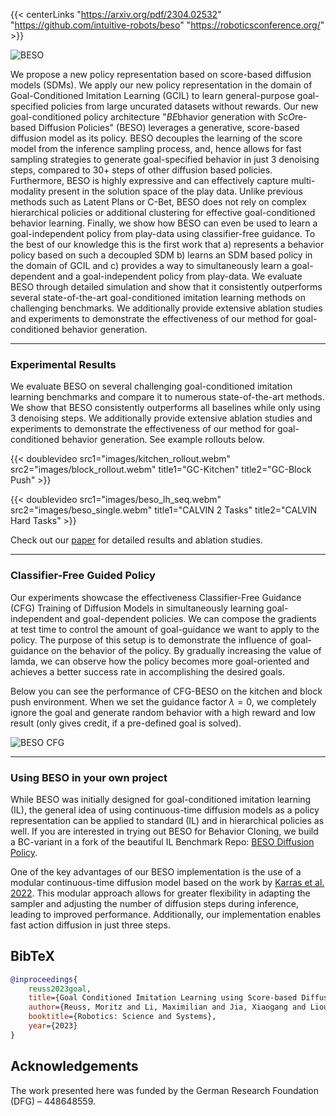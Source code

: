 <!--
This is a comment.
-->

{{< centerLinks "https://arxiv.org/pdf/2304.02532" "https://github.com/intuitive-robots/beso" "https://roboticsconference.org/" >}}


![BESO](images/Beso_Figure_1.png)

We propose a new policy representation based on score-based diffusion models (SDMs).
We apply our new policy representation in the domain of Goal-Conditioned Imitation Learning (GCIL) to learn
general-purpose goal-specified policies from large uncurated datasets without rewards.
Our new goal-conditioned policy architecture "*BE*bhavior generation with *S*c*O*re-based Diffusion
Policies" (BESO) leverages a generative, score-based diffusion model as its policy.
BESO decouples the learning of the score model from the inference sampling process, and, hence
allows for fast sampling strategies to generate goal-specified behavior in just 3 denoising steps, compared to 30+ steps
of other diffusion based policies.
Furthermore, BESO is highly expressive and can effectively capture multi-modality present in the solution space of the
play data. Unlike previous methods such as Latent Plans or C-Bet, BESO does not rely on complex hierarchical policies or additional
clustering for effective goal-conditioned behavior learning. Finally, we show how BESO can even be used to learn a
goal-independent policy from play-data using classifier-free guidance. To the best of our knowledge this is the first
work that a) represents a behavior policy based on such a decoupled SDM b) learns an SDM based policy in the domain of
GCIL and c) provides a way to simultaneously learn a goal-dependent and a goal-independent policy from play-data.
We evaluate BESO through detailed simulation and show that it consistently outperforms several state-of-the-art
goal-conditioned imitation learning methods on challenging benchmarks.
We additionally provide extensive ablation studies and experiments to demonstrate the effectiveness of our method for goal-conditioned behavior generation.

---

### Experimental Results


We evaluate BESO on several challenging goal-conditioned imitation learning benchmarks and compare it to numerous state-of-the-art methods. We show that BESO consistently outperforms all baselines while only using 3 denoising steps. We additionally provide extensive ablation studies and experiments to demonstrate the effectiveness of our method for goal-conditioned behavior generation. See example rollouts below.

{{< doublevideo src1="images/kitchen_rollout.webm" src2="images/block_rollout.webm" title1="GC-Kitchen" title2="GC-Block Push" >}}

{{< doublevideo src1="images/beso_lh_seq.webm" src2="images/beso_single.webm" title1="CALVIN 2 Tasks" title2="CALVIN Hard Tasks" >}}

Check out our [paper](https://arxiv.org/pdf/2304.02532) for detailed results and ablation studies.

--- 

### Classifier-Free Guided Policy

Our experiments showcase the effectiveness Classifier-Free Guidance (CFG) Training of Diffusion Models in simultaneously learning goal-independent and goal-dependent policies. We can compose the gradients at test time to control the amount of goal-guidance we want to apply to the policy. The purpose of this setup is to demonstrate the influence of goal-guidance on the behavior of the policy. By gradually increasing the value of lamda, we can observe how the policy becomes more goal-oriented and achieves a better success rate in accomplishing the desired goals.

Below you can see the performance of CFG-BESO on the kitchen and block push environment. When we set the guidance factor $\lambda=0$, we completely ignore the goal and generate random behavior with a high reward and low result (only gives credit, if a pre-defined goal is solved).

![BESO CFG](images/BESO_CFG_plot.png)

---

### Using BESO in your own project

While BESO was initially designed for goal-conditioned imitation learning (IL), the general idea of using continuous-time diffusion models as a policy representation can be applied to standard (IL) and in hierarchical policies as well.
If you are interested in trying out BESO for Behavior Cloning, we build a BC-variant in a fork of the beautiful IL Benchmark Repo: [BESO Diffusion Policy](https://github.com/mbreuss/score_diffusion_policy). 

One of the key advantages of our BESO implementation is the use of a modular continuous-time diffusion model based on the work by [Karras et al. 2022](https://arxiv.org/abs/2206.00364). This modular approach allows for greater flexibility in adapting the sampler and adjusting the number of diffusion steps during inference, leading to improved performance. Additionally, our implementation enables fast action diffusion in just three steps.


## BibTeX

```bibtex
@inproceedings{
    reuss2023goal,
    title={Goal Conditioned Imitation Learning using Score-based Diffusion Policies},
    author={Reuss, Moritz and Li, Maximilian and Jia, Xiaogang and Lioutikov, Rudolf},
    booktitle={Robotics: Science and Systems},
    year={2023}
}
```

## Acknowledgements

The work presented here was funded by the German Research Foundation (DFG) – 448648559.
